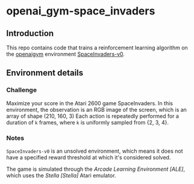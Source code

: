 # openai_gym-space_invaders

## Introduction

This repo contains code that trains a reinforcement learning algorithm on the [openaigym](https://gym.openai.com) environment [SpaceInvaders-v0](https://gym.openai.com/envs/SpaceInvaders-v0).

## Environment details

### Challenge

Maximize your score in the Atari 2600 game SpaceInvaders. In this environment, the observation is an RGB image of the screen, which is an array of shape (210, 160, 3) Each action is repeatedly performed for a duration of `k` frames, where `k` is uniformly sampled from {2, 3, 4}.

### Notes

`SpaceInvaders-v0` is an unsolved environment, which means it does not have a specified reward threshold at which it's considered solved.

The game is simulated through the *Arcade Learning Environment [ALE]*, which uses the *Stella [Stella]* Atari emulator.
